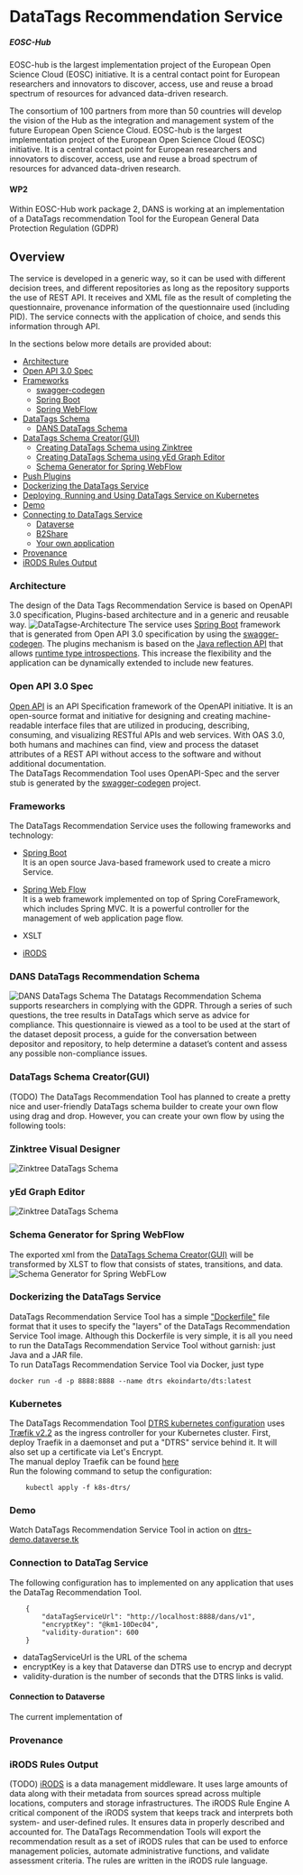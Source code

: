 # DataTags Recommendation Service

##### EOSC-Hub 

EOSC-hub is the largest implementation project of the European Open Science Cloud (EOSC) initiative. It is a central contact point for European researchers and innovators 
to discover, access, use and reuse a broad spectrum of resources for advanced data-driven research. 

The consortium of 100 partners from more than 50 countries will develop the vision of the Hub as the integration and 
management system of the future European Open Science Cloud. EOSC-hub is the largest implementation project of the European Open Science Cloud (EOSC) initiative. 
It is a central contact point for European researchers and innovators 
to discover, access, use and reuse a broad spectrum of resources for advanced data-driven research. 

#### WP2

Within EOSC-Hub work package 2, DANS is working at an implementation of a DataTags recommendation Tool for the European General Data Protection Regulation (GDPR) 

## Overview
The service is developed in a generic way, so it can be used with different decision trees, and different repositories as long as the repository supports the use of REST API.
It receives and XML file as the result of completing the questionnaire, provenance information of the questionnaire used (including PID).
The service connects with the application of choice, and sends this information through API. 

In the sections below more details are provided about:

*	[Architecture](#datatags-architecture)
*   [Open API 3.0 Spec](#datatags-openapi)
*   [Frameworks]()
    *   [swagger-codegen](https://github.com/swagger-api/swagger-codegen)
    *   [Spring Boot](https://spring.io/projects/spring-boot)
    *   [Spring WebFlow](https://docs.spring.io/spring-webflow/docs/current/reference/htmlsingle/)
*   [DataTags Schema](#datatags-schema)
    *   [DANS DataTags Schema](#datatags-schema-dans)
*   [DataTags Schema Creator(GUI)](#datatags-schema-creator)
    *   [Creating DataTags Schema using Zinktree](https://zingtree.com/)
    *   [Creating DataTags Schema using yEd Graph Editor](https://www.yworks.com/products/yed)
    *   [Schema Generator for Spring WebFlow](#datatags-schema-generator)
*   [Push Plugins]()
*   [Dockerizing the DataTags Service](#datatags-service-docker)
*   [Deploying, Running and Using DataTags Service on Kubernetes](#datatags-kubernetes)
*   [Demo](#datatags-demo)
*   [Connecting to DataTags Service](#datatags-connection)
    *   [Dataverse](#datatags-dataverse)
    *   [B2Share](#datatags-b2share)
    *	[Your own application](#datatags-apps)
*   [Provenance](#datatags-provenance)    
*   [iRODS Rules Output](#datatags-irods)

### <a name="datatags-architecture"></a>Architecture
The design of the Data Tags Recommendation Service is based on OpenAPI 3.0 specification, Plugins-based architecture and in a generic and reusable way.
![DataTagse-Architecture](readme-imgs/Datatags-Architecture.png "DataTags Service")
The service uses [Spring Boot](https://spring.io/projects/spring-boot) framework that is generated from Open API 3.0 specification by using the [swagger-codegen](https://github.com/swagger-api/swagger-codegen). 
The plugins mechanism is based on the [Java reflection API](https://docs.oracle.com/javase/tutorial/reflect/) that allows [runtime type introspections](https://en.wikipedia.org/wiki/Type_introspection). This increase the flexibility and the application can be dynamically extended to include new features.

### <a name="datatags-openapi"></a>Open API 3.0 Spec
[Open API](https://github.com/swagger-api/swagger-core) is an API Specification framework of the OpenAPI initiative. 
It is an open-source format and initiative for designing and creating machine-readable interface files that are utilized in producing, describing, consuming, and visualizing RESTful APIs and web services. 
With OAS 3.0, both humans and machines can find, view and process the dataset attributes of a REST API without access to the software and without additional documentation.<br/>
The DataTags Recommendation Tool uses OpenAPI-Spec and the server stub is generated by the [swagger-codegen](https://github.com/swagger-api/swagger-codegen) project. 
### Frameworks
The DataTags Recommendation Service uses the following frameworks and technology:
- [Spring Boot](https://spring.io/projects/spring-boot) <br/>
  It is an open source Java-based framework used to create a micro Service. 
- [Spring Web Flow](https://projects.spring.io/spring-webflow/) <br/>
  It is a web framework implemented on top of Spring CoreFramework, which includes Spring MVC. 
  It is a powerful controller for the management of web application page flow.
  
- XSLT
- [iRODS](https://irods.org/)

### <a name="datatags-schema-dans"></a>DANS DataTags Recommendation Schema
![DANS DataTags Schema](readme-imgs/Datatags-2nd-prototype.jpg "DANS DataTags Schema")
The Datatags Recommendation Schema supports researchers in complying with the GDPR. Through a series of such questions, the tree results in DataTags which serve as advice for compliance. This questionnaire is viewed as a tool to be used at the start of the dataset deposit process, a guide for the conversation between depositor and repository, to help determine a dataset’s content and assess any possible non-compliance issues.

### <a name="datatags-schema-creator"></a>DataTags Schema Creator(GUI)
(TODO) The DataTags Recommendation Tool has planned to create a pretty nice and user-friendly DataTags schema builder to create your own flow using drag and drop.
However, you can create your own flow by using the following tools:

### <a name="datatags-schema-creator-zinktree"></a>Zinktree Visual Designer

![Zinktree DataTags Schema](readme-imgs/zinktree-visual-designer.png "Zingtree DataTags Schema Creator")

### <a name="datatags-schema-creator-yed"></a>yEd Graph Editor

![Zinktree DataTags Schema](readme-imgs/yed-designer.png "Zingtree DataTags Schema Creator")

### <a name="datatags-schema-generator"></a>Schema Generator for Spring WebFlow
The exported xml from the [DataTags Schema Creator(GUI)](#datatags-schema-creator) will be transformed by XLST to flow that consists of states, transitions, and data.
![Schema Generator for Spring WebFLow](readme-imgs/dtrs-flow-generator.png "Schema Generator")




### <a name="datatags-service-docker"></a>Dockerizing the DataTags Service
DataTags Recommendation Service Tool has a simple ["Dockerfile"](https://docs.docker.com/reference/builder/) file format that it uses to specify the "layers" of the DataTags Recommendation Service Tool image. 
Although this Dockerfile is very simple, it is all you need to run the DataTags Recommendation Service Tool without garnish: just Java and a JAR file.<br/>
To run DataTags Recommendation Service Tool via Docker, just type

    docker run -d -p 8888:8888 --name dtrs ekoindarto/dts:latest
    
### <a name="datatags-kubernetes"></a>Kubernetes
The DataTags Recommendation Tool [DTRS kubernetes configuration](https://github.com/ekoi/datatags-service/tree/master/k8s-dtrs) uses [Træfik v2.2](https://containo.us/traefik/) as the ingress controller for your Kubernetes cluster. 
First, deploy Traefik in a daemonset and put a "DTRS" service behind it. It will also set up a certificate via Let's Encrypt.<br/>
The manual deploy Traefik can be found [here](https://github.com/ekoi/traefik-speeltuin)<br/>
Run the folowing command to setup the configuration:

        kubectl apply -f k8s-dtrs/
        
### <a name="datatags-demo"></a>Demo
Watch DataTags Recommendation Service Tool in action on [dtrs-demo.dataverse.tk](https://dtrs-demo.dataverse.tk/schema)
### <a name="datatags-dataverse"></a>Connection to DataTag Service
The following configuration has to implemented on any application that uses the DataTag Recommendation Tool.

        {
            "dataTagServiceUrl": "http://localhost:8888/dans/v1", 
            "encryptKey": "@km1-10Dec04",
            "validity-duration": 600   
        }
 
 - dataTagServiceUrl is the URL of the schema
 - encryptKey is a key that Dataverse dan DTRS use to encryp and decrypt
 - validity-duration is the number of seconds that the DTRS links is valid.
 
 #### <a name="datatags-b2share"></a>Connection to Dataverse
 The current implementation of 
 
 ### <a name="datatags-provenance"></a>Provenance    
 
 ### <a name="datatags-irods"></a>iRODS Rules Output
 (TODO) [iRODS](https://irods.org/) is a data management middleware. It uses large amounts of data along with their metadata from sources spread across multiple locations, computers and storage infrastructures.
 The iRODS Rule Engine A critical component of the iRODS system that keeps track and interprets both system- and user-defined rules. It ensures data in properly described and accounted for. 
 The DataTags Recommendation Tools will export the recommendation result as  a set of iRODS rules that can be used to enforce management policies, automate administrative functions, and validate assessment criteria. The rules are written in the iRODS rule language.
